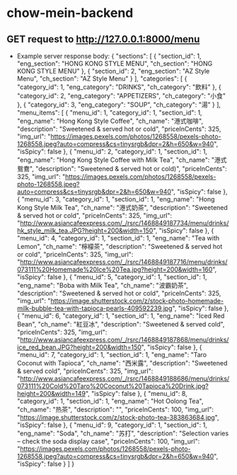 # chow-mein-backend

## GET request to http://127.0.0.1:8000/menu
* Example server response body: 
{
    "sections": [
        {
            "section_id": 1,
            "eng_section": "HONG KONG STYLE MENU",
            "ch_section": "HONG KONG STYLE MENU"
        },
        {
            "section_id": 2,
            "eng_section": "AZ Style Menu",
            "ch_section": "AZ Style Menu"
        }
    ],
    "categories": [
        {
            "category_id": 1,
            "eng_category": "DRINKS",
            "ch_category": "飲料"
        },
        {
            "category_id": 2,
            "eng_category": "APPETIZERS",
            "ch_category": "小食"
        },
        {
            "category_id": 3,
            "eng_category": "SOUP",
            "ch_category": "湯"
        }
    ],
    "menu_items": [
        {
            "menu_id": 1,
            "category_id": 1,
            "section_id": 1,
            "eng_name": "Hong Kong Style Coffee",
            "ch_name": "港式咖啡",
            "description": "Sweetened & served hot or cold",
            "priceInCents": 325,
            "img_url": "https://images.pexels.com/photos/1268558/pexels-photo-1268558.jpeg?auto=compress&cs=tinysrgb&dpr=2&h=650&w=940",
            "isSpicy": false
        },
        {
            "menu_id": 2,
            "category_id": 1,
            "section_id": 1,
            "eng_name": "Hong Kong Style Coffee with Milk Tea",
            "ch_name": "港式鴛鴦",
            "description": "Sweetened & served hot or cold)",
            "priceInCents": 325,
            "img_url": "https://images.pexels.com/photos/1268558/pexels-photo-1268558.jpeg?auto=compress&cs=tinysrgb&dpr=2&h=650&w=940",
            "isSpicy": false
        },
        {
            "menu_id": 3,
            "category_id": 1,
            "section_id": 1,
            "eng_name": "Hong Kong Style Milk Tea",
            "ch_name": "港式奶茶",
            "description": "Sweetened & served hot or cold",
            "priceInCents": 325,
            "img_url": "http://www.asiancafeexpress.com/_/rsrc/1468849187734/menu/drinks/hk_style_milk_tea.JPG?height=200&width=150",
            "isSpicy": false
        },
        {
            "menu_id": 4,
            "category_id": 1,
            "section_id": 1,
            "eng_name": "Tea with Lemon",
            "ch_name": "檸檬茶",
            "description": "Sweetened & served hot or cold",
            "priceInCents": 325,
            "img_url": "http://www.asiancafeexpress.com/_/rsrc/1468849187716/menu/drinks/073111%20Homemade%20Ice%20Tea.jpg?height=200&width=160",
            "isSpicy": false
        },
        {
            "menu_id": 5,
            "category_id": 1,
            "section_id": 1,
            "eng_name": "Boba with Milk Tea",
            "ch_name": "波霸奶茶",
            "description": "Sweetened & served hot or cold",
            "priceInCents": 325,
            "img_url": "https://image.shutterstock.com/z/stock-photo-homemade-milk-bubble-tea-with-tapioca-pearls-409592239.jpg",
            "isSpicy": false
        },
        {
            "menu_id": 6,
            "category_id": 1,
            "section_id": 1,
            "eng_name": "Iced Red Bean",
            "ch_name": "紅豆冰",
            "description": "Sweetened & served cold",
            "priceInCents": 325,
            "img_url": "http://www.asiancafeexpress.com/_/rsrc/1468849187868/menu/drinks/ice_red_bean.JPG?height=200&width=150",
            "isSpicy": false
        },
        {
            "menu_id": 7,
            "category_id": 1,
            "section_id": 1,
            "eng_name": "Taro Coconut with Tapioca",
            "ch_name": "西米露",
            "description": "Sweetened & served cold",
            "priceInCents": 325,
            "img_url": "http://www.asiancafeexpress.com/_/rsrc/1468849188686/menu/drinks/073111%20Cold%20Taro%20Coconut%20Tapioca%20Drink.jpg?height=200&width=149",
            "isSpicy": false
        },
        {
            "menu_id": 8,
            "category_id": 1,
            "section_id": 1,
            "eng_name": "Hot Oolong Tea",
            "ch_name": "热茶",
            "description": "",
            "priceInCents": 100,
            "img_url": "https://image.shutterstock.com/z/stock-photo-tea-383863684.jpg",
            "isSpicy": false
        },
        {
            "menu_id": 9,
            "category_id": 1,
            "section_id": 1,
            "eng_name": "Soda",
            "ch_name": "苏打",
            "description": "Selection varies – check the soda display case",
            "priceInCents": 100,
            "img_url": "https://images.pexels.com/photos/1268558/pexels-photo-1268558.jpeg?auto=compress&cs=tinysrgb&dpr=2&h=650&w=940",
            "isSpicy": false
        }
       ]
      }
